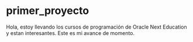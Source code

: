 # primer_proyecto
Hola, estoy llevando los cursos de programación de Oracle Next Education y estan interesantes. Este es mi avance de momento.
